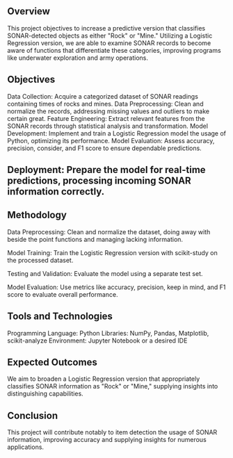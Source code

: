 ## Overview
This project objectives to increase a predictive version that classifies SONAR-detected objects as either "Rock" or "Mine." Utilizing a Logistic Regression version, we are able to examine SONAR records to become aware of functions that differentiate these categories, improving programs like underwater exploration and army operations.

## Objectives
Data Collection: Acquire a categorized dataset of SONAR readings containing times of rocks and mines.
Data Preprocessing: Clean and normalize the records, addressing missing values and outliers to make certain great.
Feature Engineering: Extract relevant features from the SONAR records through statistical analysis and transformation.
Model Development: Implement and train a Logistic Regression model the usage of Python, optimizing its performance.
Model Evaluation: Assess accuracy, precision, consider, and F1 score to ensure dependable predictions.

## Deployment: Prepare the model for real-time predictions, processing incoming SONAR information correctly.

## Methodology
Data Preprocessing: Clean and normalize the dataset, doing away with beside the point functions and managing lacking information.

Model Training: Train the Logistic Regression version with scikit-study on the processed dataset.

Testing and Validation: Evaluate the model using a separate test set.

Model Evaluation: Use metrics like accuracy, precision, keep in mind, and F1 score to evaluate overall performance.

## Tools and Technologies
Programming Language: Python
Libraries: NumPy, Pandas, Matplotlib, scikit-analyze
Environment: Jupyter Notebook or a desired IDE

## Expected Outcomes
We aim to broaden a Logistic Regression version that appropriately classifies SONAR information as "Rock" or "Mine," supplying insights into distinguishing capabilities.

## Conclusion
This project will contribute notably to item detection the usage of SONAR information, improving accuracy and supplying insights for numerous applications.
